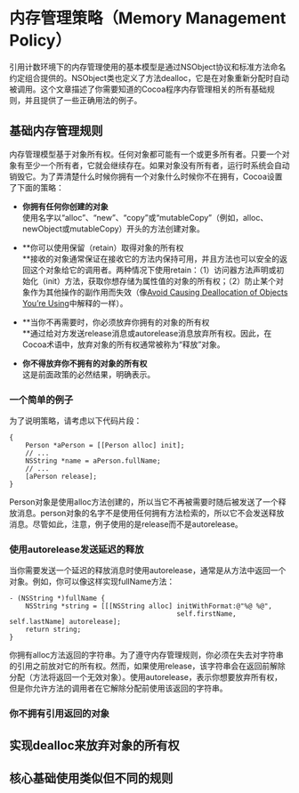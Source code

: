 # 内存管理策略（Memory Management Policy）

引用计数环境下的内存管理使用的基本模型是通过NSObject协议和标准方法命名约定组合提供的。NSObject类也定义了方法dealloc，它是在对象重新分配时自动被调用。这个文章描述了你需要知道的Cocoa程序内存管理相关的所有基础规则，并且提供了一些正确用法的例子。

## 基础内存管理规则

内存管理模型基于对象所有权。任何对象都可能有一个或更多所有者。只要一个对象有至少一个所有者，它就会继续存在。如果对象没有所有者，运行时系统会自动销毁它。为了弄清楚什么时候你拥有一个对象什么时候你不在拥有，Cocoa设置了下面的策略：

* **你拥有任何你创建的对象**  
  使用名字以“alloc”、“new”、“copy”或“mutableCopy”（例如，alloc、newObject或mutableCopy）开头的方法创建对象。

* **你可以使用保留（retain）取得对象的所有权        
  **接收的对象通常保证在接收它的方法内保持可用，并且方法也可以安全的返回这个对象给它的调用者。两种情况下使用retain：（1）访问器方法声明或初始化（init）方法，获取你想存储为属性值的对象的所有权；（2）防止某个对象作为其他操作的副作用而失效（像[Avoid Causing Deallocation of Objects You’re Using](https://developer.apple.com/library/content/documentation/Cocoa/Conceptual/MemoryMgmt/Articles/mmPractical.html#//apple_ref/doc/uid/20000043-1000922)中解释的一样）。

* **当你不再需要时，你必须放弃你拥有的对象的所有权        
  **通过给对方发送release消息或autorelease消息放弃所有权。因此，在Cocoa术语中，放弃对象的所有权通常被称为“释放”对象。

* **你不得放弃你不拥有的对象的所有权**  
  这是前面政策的必然结果，明确表示。

### 一个简单的例子

为了说明策略，请考虑以下代码片段：

```
{
    Person *aPerson = [[Person alloc] init];
    // ...
    NSString *name = aPerson.fullName;
    // ...
    [aPerson release];
}
```

Person对象是使用alloc方法创建的，所以当它不再被需要时随后被发送了一个释放消息。person对象的名字不是使用任何拥有方法检索的，所以它不会发送释放消息。尽管如此，注意，例子使用的是release而不是autorelease。



### 使用autorelease发送延迟的释放

当你需要发送一个延迟的释放消息时使用autorelease，通常是从方法中返回一个对象。例如，你可以像这样实现fullName方法：

```
- (NSString *)fullName {
    NSString *string = [[[NSString alloc] initWithFormat:@"%@ %@",
                                          self.firstName, self.lastName] autorelease];
    return string;
}
```

你拥有alloc方法返回的字符串。为了遵守内存管理规则，你必须在失去对字符串的引用之前放对它的所有权。然而，如果使用release，该字符串会在返回前解除分配（方法将返回一个无效对象）。使用autorelease，表示你想要放弃所有权，但是你允许方法的调用者在它解除分配前使用该返回的字符串。



### 你不拥有引用返回的对象

## 实现dealloc来放弃对象的所有权

## 核心基础使用类似但不同的规则



